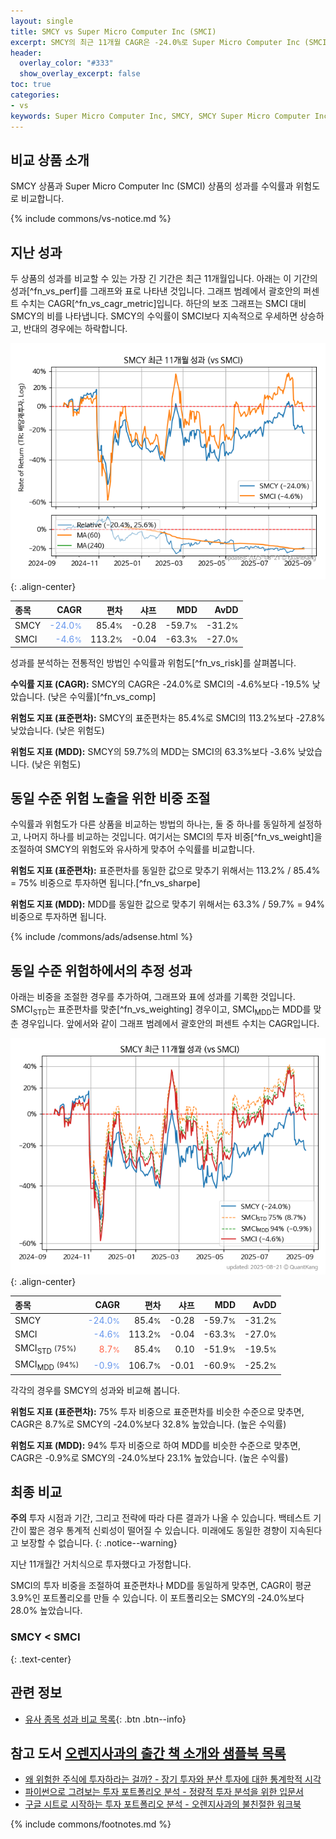 ```yaml
---
layout: single
title: SMCY vs Super Micro Computer Inc (SMCI)
excerpt: SMCY의 최근 11개월 CAGR은 -24.0%로 Super Micro Computer Inc (SMCI)의 -4.6%보다 -19.5% 낮았습니다.
header:
  overlay_color: "#333"
  show_overlay_excerpt: false
toc: true
categories:
- vs
keywords: Super Micro Computer Inc, SMCY, SMCY Super Micro Computer Inc 비교, SMCI, SMCY SMCY 비교
---
```


## 비교 상품 소개


SMCY 상품과 Super Micro Computer Inc (SMCI) 상품의 성과를 수익률과 위험도로 비교합니다.





{% include commons/vs-notice.md %}

## 지난 성과

두 상품의 성과를 비교할 수 있는 가장 긴 기간은 최근 11개월입니다. 아래는 이 기간의 성과[^fn_vs_perf]를 그래프와 표로 나타낸 것입니다.
그래프 범례에서 괄호안의 퍼센트 수치는 CAGR[^fn_vs_cagr_metric]입니다.
하단의 보조 그래프는 SMCI 대비 SMCY의 비를 나타냅니다.
SMCY의 수익률이 SMCI보다 지속적으로 우세하면 상승하고, 반대의 경우에는 하락합니다.

![SMCY](/vs/images/smcy-vs-smci_dual.png){: .align-center}

| **종목** | **CAGR** | **편차** | **샤프** | **MDD** | **AvDD** |
| :------------ | ------: | -----------: | -------: | ------: | -------: |
| SMCY | <span style="color: cornflowerblue">-24.0<small>%</small></span> | 85.4<small>%</small> | -0.28 | -59.7<small>%</small> | -31.2<small>%</small> |
| SMCI | <span style="color: cornflowerblue">-4.6<small>%</small></span> | 113.2<small>%</small> | -0.04 | -63.3<small>%</small> | -27.0<small>%</small> |

<!-- more -->


성과를 분석하는 전통적인 방법인 수익률과 위험도[^fn_vs_risk]를 살펴봅니다.

**수익률 지표 (CAGR):** SMCY의 CAGR은 -24.0%로 SMCI의 -4.6%보다 -19.5% 낮았습니다. (낮은 수익률)[^fn_vs_comp]

**위험도 지표 (표준편차):** SMCY의 표준편차는 85.4%로 SMCI의 113.2%보다 -27.8% 낮았습니다. (낮은 위험도)

**위험도 지표 (MDD):** SMCY의 59.7%의 MDD는 SMCI의 63.3%보다 -3.6% 낮았습니다. (낮은 위험도)



## 동일 수준 위험 노출을 위한 비중 조절

수익률과 위험도가 다른 상품을 비교하는 방법의 하나는, 둘 중 하나를 동일하게 설정하고, 나머지 하나를 비교하는 것입니다.
여기서는 SMCI의 투자 비중[^fn_vs_weight]을 조절하여 SMCY의 위험도와 유사하게 맞추어 수익률를 비교합니다.

**위험도 지표 (표준편차):** 표준편차를 동일한 값으로 맞추기 위해서는 113.2% / 85.4% = 75% 비중으로 투자하면 됩니다.[^fn_vs_sharpe]

**위험도 지표 (MDD):** MDD를 동일한 값으로 맞추기 위해서는 63.3% / 59.7% = 94% 비중으로 투자하면 됩니다.


{% include /commons/ads/adsense.html %}



## 동일 수준 위험하에서의 추정 성과

아래는 비중을 조절한 경우를 추가하여, 그래프와 표에 성과를 기록한 것입니다.
SMCI<sub>STD</sub>는 표준편차를 맞춘[^fn_vs_weighting] 경우이고, SMCI<sub>MDD</sub>는 MDD를 맞춘 경우입니다.
앞에서와 같이 그래프 범례에서 괄호안의 퍼센트 수치는 CAGR입니다.


![SMCY](/vs/images/smcy-vs-smci.png){: .align-center}



| **종목** | **CAGR** | **편차** | **샤프** | **MDD** | **AvDD** |
| :------------ | ------: | -----------: | -------: | ------: | -------: |
| SMCY | <span style="color: cornflowerblue">-24.0<small>%</small></span> | 85.4<small>%</small> | -0.28 | -59.7<small>%</small> | -31.2<small>%</small> |
| SMCI | <span style="color: cornflowerblue">-4.6<small>%</small></span> | 113.2<small>%</small> | -0.04 | -63.3<small>%</small> | -27.0<small>%</small> |
| SMCI<sub>STD</sub> <small>(75%)</small> | <span style="color: tomato">8.7<small>%</small></span> | 85.4<small>%</small> | 0.10 | -51.9<small>%</small> | -19.5<small>%</small> |
| SMCI<sub>MDD</sub> <small>(94%)</small> | <span style="color: cornflowerblue">-0.9<small>%</small></span> | 106.7<small>%</small> | -0.01 | -60.9<small>%</small> | -25.2<small>%</small> |



각각의 경우를 SMCY의 성과와 비교해 봅니다.

**위험도 지표 (표준편차):** 75% 투자 비중으로 표준편차를 비슷한 수준으로 맞추면, CAGR은 8.7%로 SMCY의 -24.0%보다 32.8% 높았습니다. (높은 수익률)

**위험도 지표 (MDD):** 94% 투자 비중으로 하여 MDD를 비슷한 수준으로 맞추면, CAGR은 -0.9%로 SMCY의 -24.0%보다 23.1% 높았습니다. (높은 수익률)




## 최종 비교

**주의** 투자 시점과 기간, 그리고 전략에 따라 다른 결과가 나올 수 있습니다. 백테스트 기간이 짧은 경우 통계적 신뢰성이 떨어질 수 있습니다. 미래에도 동일한 경향이 지속된다고 보장할 수 없습니다.
{: .notice--warning}

지난 11개월간 거치식으로 투자했다고 가정합니다.

SMCI의 투자 비중을 조절하여 표준편차나 MDD를 동일하게 맞추면, CAGR이 평균 3.9%인 포트폴리오를 만들 수 있습니다.
이 포트폴리오는 SMCY의 -24.0%보다 28.0% 높았습니다.

### SMCY &lt; SMCI
{: .text-center}


## 관련 정보

- [유사 종목 성과 비교 목록](/vs/){: .btn .btn--info}


## 참고 도서 [오렌지사과의 출간 책 소개와 샘플북 목록](https://kongdori.tistory.com/691)

- [왜 위험한 주식에 투자하라는 걸까? - 장기 투자와 분산 투자에 대한 통계학적 시각](https://kongdori.tistory.com/421)
- [파이썬으로 그려보는 투자 포트폴리오 분석  - 정량적 투자 분석을 위한 입문서](https://kongdori.tistory.com/643)
- [구글 시트로 시작하는 투자 포트폴리오 분석 - 오렌지사과의 불친절한 워크북](https://kongdori.tistory.com/449)

{% include commons/footnotes.md %}
